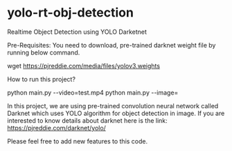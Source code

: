 # yolo-rt-obj-detection
Realtime Object Detection using YOLO Darketnet

Pre-Requisites:
You need to download, pre-trained darknet weight file by running below command.

wget https://pjreddie.com/media/files/yolov3.weights

How to run this project?

python main.py --video=test.mp4
python main.py --image=<ImageFilePath>
  
In this project, we are using pre-trained convolution neural network called Darknet which uses YOLO algorithm for object detection in image. If you are interested to know details about darknet here is the link: https://pjreddie.com/darknet/yolo/

Please feel free to add new features to this code.
